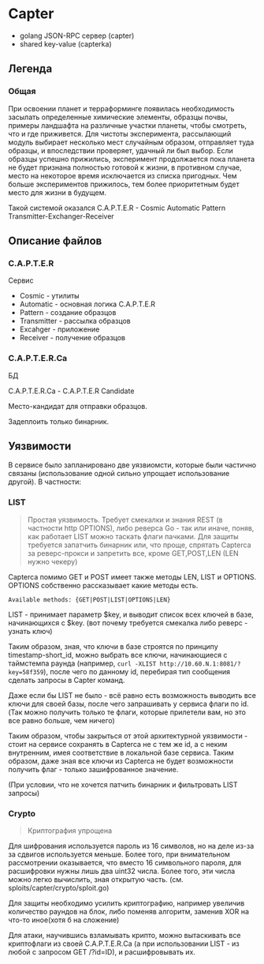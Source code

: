 # Capter

* golang JSON-RPC сервер (capter)
* shared key-value (capterka)

## Легенда

### Общая

При освоении планет и терраформинге появилась необходимость засылать определенные химические элементы, образцы почвы, примеры ландшафта на различные участки планеты, чтобы смотреть, что и где приживется. Для чистоты эксперимента, рассылающий модуль выбирает несколько мест случайным образом, отправляет туда образцы, и впоследствии проверяет, удачный ли был выбор.
Если образцы успешно прижились, эксперимент продолжается пока планета не будет признана полностью готовой к жизни, в противном случае, место на некоторое время исключается из списка пригодных. Чем больше экспериментов прижилось, тем более приоритетным будет место для жизни в будущем.

Такой системой оказался  C.A.P.T.E.R - Cosmic Automatic Pattern Transmitter-Exchanger-Receiver

## Описание файлов

### C.A.P.T.E.R

Сервис

+ Cosmic - утилиты
+ Automatic - основная логика C.A.P.T.E.R
+ Pattern - создание образцов
+ Transmitter - рассылка образцов
+ Excahger - приложение
+ Receiver - получение образцов

### C.A.P.T.E.R.Сa

БД

C.A.P.T.E.R.Сa - C.A.P.T.E.R Candidate

Место-кандидат для отправки образцов.

Задеплоить только бинарник.

## Уязвимости

В сервисе было запланировано две уязвиомсти, которые были частично связаны (использование одной сильно упрощает использование другой). В частности:

### LIST

>Простая уязвимость.
> Требует смекалки и знания REST (в частности http OPTIONS), либо реверса Go - так или иначе, поняв, как работает LIST можно таскать флаги пачками. Для защиты требуется запатчить бинарник или, что проще, спрятать Capterca за реверс-прокси и запретить все, кроме GET,POST,LEN (LEN нужно чекеру)

Capterca помимо GET и POST имеет также методы LEN, LIST и OPTIONS.
OPTIONS собственно рассказывает какие методы есть.

    Available methods: {GET|POST|LIST|OPTIONS|LEN}

LIST - принимает параметр $key, и выводит список всех ключей в базе, начинающихся с $key. (вот почему требуется смекалка либо реверс - узнать ключ)

Таким образом, зная, что ключи в базе строятся по принципу timestamp-short_id, можно выбрать все ключи, начинающиеся с таймстемпа раунда (например, `curl -XLIST http://10.60.N.1:8081/?key=58f359`), после чего по данному id, перебирая тип сообщения сделать запросы в Capter команд.

Даже если бы LIST не было - всё равно есть возможность выводить все ключи для своей базы, после чего запрашивать у сервиса флаги по id. (Так можно получить только те флаги, которые прилетели вам, но это все равно больше, чем ничего)

Таким образом, чтобы закрыться от этой архитектурной уязвимости - стоит на сервисе сохранять в Capterca не с тем же id, а с неким внутренним, имея соответствие в локальной базе сервиса. Таким образом, даже зная все ключи из Capterca не будет возможности получить флаг - только зашифрованное значение.

(При условии, что не хочется патчить бинарник и фильтровать LIST запросы)

### Crypto

>Криптография упрощена

Для шифрования используется пароль из 16 символов, но на деле из-за за сдвигов используется меньше. Более того, при внимательном рассмотрении оказывается, что вместо 16 символьного пароля, для расшифровки нужны лишь два uint32 числа.
Более того, эти числа можно легко вычислить, зная открытую часть. (см. sploits/capter/crypto/sploit.go)

Для защиты необходимо усилить криптографию, например увеличив количество раундов на блок, либо поменяв алгоритм, заменив XOR на что-то иное(хотя б на сложение)

Для атаки, научившись взламывать крипто, можно вытаскивать все криптофлаги из своей C.A.P.T.E.R.Сa (а при использовании LIST - из любой с запросом GET /?id=ID), и расшифровывать их.